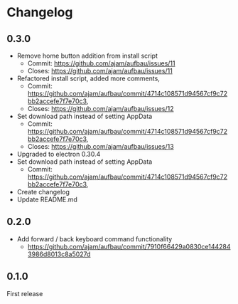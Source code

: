 Changelog
=========

## 0.3.0

* Remove home button addition from install script
  * Commit: https://github.com/ajam/aufbau/issues/11
  * Closes: https://github.com/ajam/aufbau/issues/11
* Refactored install script, added more comments, 
  * Commit: https://github.com/ajam/aufbau/commit/4714c108571d94567cf9c72bb2accefe7f7e70c3,
  * Closes: https://github.com/ajam/aufbau/issues/12
* Set download path instead of setting AppData
  * Commit: https://github.com/ajam/aufbau/commit/4714c108571d94567cf9c72bb2accefe7f7e70c3,
  * Closes: https://github.com/ajam/aufbau/issues/13
* Upgraded to electron 0.30.4
* Set download path instead of setting AppData
  * Commit: https://github.com/ajam/aufbau/commit/4714c108571d94567cf9c72bb2accefe7f7e70c3,
* Create changelog
* Update README.md

## 0.2.0 

* Add forward / back keyboard command functionality
  * https://github.com/ajam/aufbau/commit/7910f66429a0830ce1442843986d8013c8a5027d

## 0.1.0

First release